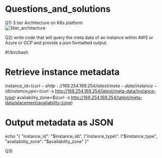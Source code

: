 # Questions_and_solutions


Q1) 3 tier Architecture on K8s platform  
![3tier_architecture](https://github.com/democheck-july/Questions_and_solutions/assets/110294319/3274e0c0-a7c5-4382-8ca3-dfb759e01427)



Q2) write code that will query the meta data of an instance within AWS or Azure or GCP and provide a json formatted output.

#!/bin/bash

# Retrieve instance metadata
instance_id=$(curl -s http://169.254.169.254/latest/meta-data/instance-id)
instance_type=$(curl -s http://169.254.169.254/latest/meta-data/instance-type)
availability_zone=$(curl -s http://169.254.169.254/latest/meta-data/placement/availability-zone)


# Output metadata as JSON
echo "{
    \"instance_id\": \"$instance_id\",
    \"instance_type\": \"$instance_type\",
    \"availability_zone\": \"$availability_zone\"
}"


Q3)
